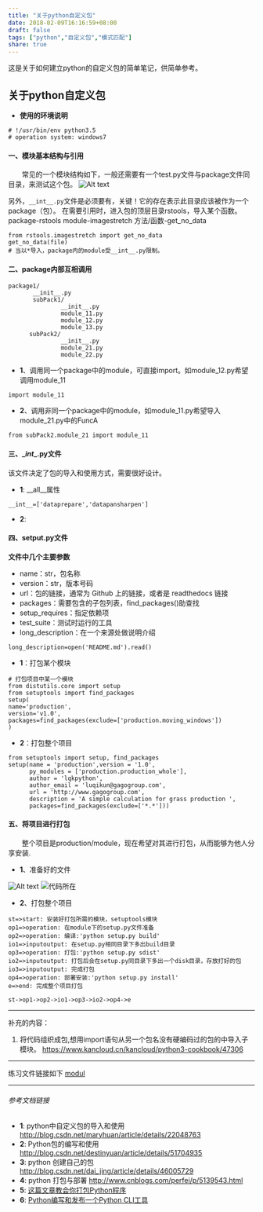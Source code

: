 ```yaml
---
title: "关于python自定义包"
date: 2018-02-09T16:16:59+08:00
draft: false
tags: ["python","自定义包","模式匹配"]
share: true
---
```


这是关于如何建立python的自定义包的简单笔记，供简单参考。
<!--more-->


## 关于python自定义包

- **使用的环境说明**
```{python}
# !/usr/bin/env python3.5
# operation system: windows7
```


#### 一、模块基本结构与引用
　　常见的一个模块结构如下，一般还需要有一个test.py文件与package文件同目录，来测试这个包。
![Alt text](/img/jietu00.jpg)


另外，`__int__.py`文件是必须要有，关键！它的存在表示此目录应该被作为一个package（包）。
在需要引用时，进入包的顶层目录rstools，导入某个函数。
package-rstools
module-imagestretch
方法/函数-get_no_data
```{python}
from rstools.imagestretch import get_no_data
get_no_data(file) 
# 当以*导入，package内的module受__int__.py限制。
``` 
#### 二、package内部互相调用
```{python}
package1/
       __init__.py
       subPack1/
               __init__.py
               module_11.py
               module_12.py
               module_13.py
      subPack2/
               __init__.py
               module_21.py
               module_22.py
```
- **1**、调用同一个package中的module，可直接import。如module_12.py希望调用module_11
```{python}
import module_11
```
- **2**、调用非同一个package中的module，如module_11.py希望导入module_21.py中的FuncA
```{python}
from subPack2.module_21 import module_11
```

#### 三、\__int__.py文件
该文件决定了包的导入和使用方式，需要很好设计。

- **1**: __all__属性
```{python}
__int__=['dataprepare','datapansharpen']
```
- **2**: 

#### 四、setput.py文件
**文件中几个主要参数**
- name：str，包名称
- version：str，版本号码
- url：包的链接，通常为 Github 上的链接，或者是 readthedocs 链接
- packages：需要包含的子包列表，find_packages()助查找
- setup_requires：指定依赖项
- test_suite：测试时运行的工具
- long_description：在一个来源处做说明介绍
```{python}
long_description=open('README.md').read()
```

- **1**：打包某个模块
```{python}
# 打包项目中某一个模块
from distutils.core import setup
from setuptools import find_packages
setup(
name='production',
version='v1.0',
packages=find_packages(exclude=['production.moving_windows'])
)
```
- **2**：打包整个项目
```{python}
from setuptools import setup, find_packages 
setup(name = 'production',version = '1.0',
      py_modules = ['production.production_whole'],
      author = 'lqkpython',
      author_email = 'luqikun@gagogroup.com',
      url = 'http://www.gagogroup.com',
      description = 'A simple calculation for grass production ',
      packages=find_packages(exclude=['*.*']))
```

#### 五、将项目进行打包
　　整个项目是production/module，现在希望对其进行打包，从而能够为他人分享安装.

- **1**、准备好的文件

![Alt text](/img/1512714688155.png)
![代码所在](/img/1512714788732.png)

- **2**、打包整个项目

```flow
st=>start: 安装好打包所需的模块，setuptools模块
op1=>operation: 在module下的setup.py文件准备
op2=>operation: 编译:'python setup.py build'
io1=>inputoutput: 在setup.py相同目录下多出build目录
op3=>operation: 打包:'python setup.py sdist'
io2=>inputoutput: 打包后会在setup.py同目录下多出一个disk目录，存放打好的包
io3=>inputoutput: 完成打包
op4=>operation: 部署安装:'python setup.py install'
e=>end: 完成整个项目打包

st->op1->op2->io1->op3->io2->op4->e

```

------
补充的内容：
1. 将代码组织成包,想用import语句从另一个包名没有硬编码过的包的中导入子模块。
https://www.kancloud.cn/kancloud/python3-cookbook/47306



------
练习文件链接如下
[modul](/files/module.zip)

------

###### 参考文档链接
- **1**: python中自定义包的导入和使用  http://blog.csdn.net/maryhuan/article/details/22048763
- **2**: Python包的编写和使用 http://blog.csdn.net/destinyuan/article/details/51704935
- **3**: python 创建自己的包 http://blog.csdn.net/dai_jing/article/details/46005729
- **4**:  python 打包与部署 http://www.cnblogs.com/perfei/p/5139543.html
- **5**:  [这篇文章教会你打包Python程序](http://mp.weixin.qq.com/s?src=3&timestamp=1512699606&ver=1&signature=2qvUQsQ6Tzf13kTij4VZ4cULEA7t1XgK8B6Ny*FKurCh00Ks7vfJDeaVlf19Zraxla6fewFCf1twe*MG2MHyuHJ923DZsNUmK-5ZxAp*NGtPKXN-dd7apitMEn7CSN2fcEDOip6ZEyi4Ku0hLXpnmAz7YSG4zWZKUyE6DiHxhfA=)
- **6**: [Python编写和发布一个Python CLI工具](http://www.jianshu.com/p/085e062e4db0)